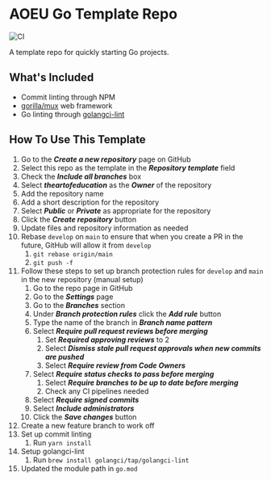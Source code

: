 # AOEU Go Template Repo

![CI](https://github.com/theartofeducation/template-repo/workflows/CI/badge.svg?branch=main)

A template repo for quickly starting Go projects.

## What's Included

* Commit linting through NPM
* [gorilla/mux](https://github.com/gorilla/mux) web framework
* Go linting through [golangci-lint](https://github.com/golangci/golangci-lint)

## How To Use This Template

1. Go to the ***Create a new repository*** page on GitHub
1. Select this repo as the template in the ***Repository template*** field
1. Check the ***Include all branches*** box
1. Select ***theartofeducation*** as the ***Owner*** of the repository
1. Add the repository name
1. Add a short description for the repository
1. Select ***Public*** or ***Private*** as appropriate for the repository
1. Click the ***Create repository*** button
1. Update files and repository information as needed
1. Rebase `develop` on `main` to ensure that when you create a PR in the future,
   GitHub will allow it from `develop`
    1. `git rebase origin/main`
    1. `git push -f`
1. Follow these steps to set up branch protection rules for `develop` and `main` in the new repository (manual setup)
    1. Go to the repo page in GitHub
    1. Go to the ***Settings*** page
    1. Go to the ***Branches*** section
    1. Under ***Branch protection rules*** click the ***Add rule*** button
    1. Type the name of the branch in ***Branch name pattern***
    1. Select ***Require pull request reviews before merging***
        1. Set ***Required approving reviews*** to 2
        1. Select ***Dismiss stale pull request approvals when new commits are pushed***
        1. Select ***Require review from Code Owners***
    1. Select ***Require status checks to pass before merging***
        1. Select ***Require branches to be up to date before merging***
        1. Check any CI pipelines needed
    1. Select ***Require signed commits***
    1. Select ***Include administrators***
    1. Click the ***Save changes*** button
1. Create a new feature branch to work off
1. Set up commit linting
    1. Run `yarn install`
1. Setup golangci-lint
    1. Run `brew install golangci/tap/golangci-lint`
1. Updated the module path in `go.mod`
